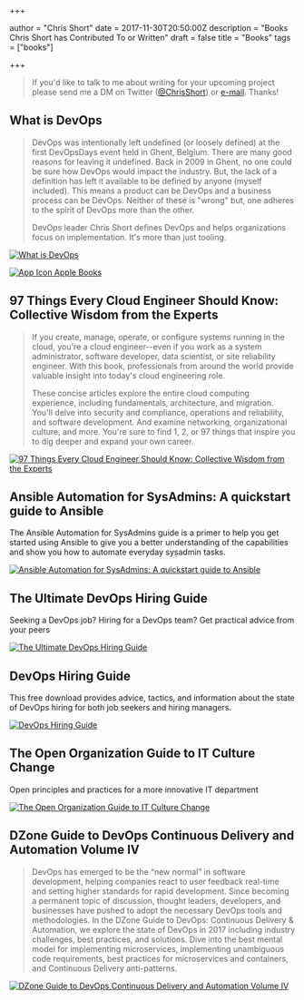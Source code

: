 +++

author = "Chris Short"
date = 2017-11-30T20:50:00Z
description = "Books Chris Short has Contributed To or Written"
draft = false
title = "Books"
tags = ["books"]

+++

> If you'd like to talk to me about writing for your upcoming project please send me a DM on Twitter ([@ChrisShort](https://twitter.com/ChrisShort)) or [e-mail](mailto:chrisshort@duck.com). Thanks!

## What is DevOps

> DevOps was intentionally left undefined (or loosely defined) at the first DevOpsDays event held in Ghent, Belgium. There are many good reasons for leaving it undefined. Back in 2009 in Ghent, no one could be sure how DevOps would impact the industry. But, the lack of a definition has left it available to be defined by anyone (myself included). This means a product can be DevOps and a business process can be DevOps. Neither of these is "wrong" but, one adheres to the spirit of DevOps more than the other.
>
> DevOps leader Chris Short defines DevOps and helps organizations focus on implementation. It's more than just tooling.

[![What is DevOps](https://shortcdn.com/chrisshort/What-is-DevOps-eBook.webp#center)](https://devopsish.com/what-is-devops/?utm_source=chrisshort.net&utm_medium=books)

[![App Icon Apple Books](https://shortcdn.com/chrisshort/standard.webp#center)](https://books.apple.com/us/book/what-is-devops/id1567673806?itscg=30200&amp;itsct=books_box_appicon&amp;ct=books_what_is_dev_ops&amp;ls=1)

## 97 Things Every Cloud Engineer Should Know: Collective Wisdom from the Experts

> If you create, manage, operate, or configure systems running in the cloud, you're a cloud engineer--even if you work as a system administrator, software developer, data scientist, or site reliability engineer. With this book, professionals from around the world provide valuable insight into today's cloud engineering role.
>
> These concise articles explore the entire cloud computing experience, including fundamentals, architecture, and migration. You'll delve into security and compliance, operations and reliability, and software development. And examine networking, organizational culture, and more. You're sure to find 1, 2, or 97 things that inspire you to dig deeper and expand your own career.

[![97 Things Every Cloud Engineer Should Know: Collective Wisdom from the Experts](https://shortcdn.com/chrisshort/97-things-every-cloud-engineer-should-know.jpg#center)](https://amzn.to/3n3g8iU)



## Ansible Automation for SysAdmins: A quickstart guide to Ansible

The Ansible Automation for SysAdmins guide is a primer to help you get started using Ansible to give you a better understanding of the capabilities and show you how to automate everyday sysadmin tasks.

[![Ansible Automation for SysAdmins: A quickstart guide to Ansible](https://shortcdn.com/chrisshort/ansible_automation_for_sysadmins_v2.png#center)](https://opensource.com/downloads/ansible-quickstart?utm_source=chrisshort.net&utm_medium=books)

## The Ultimate DevOps Hiring Guide

Seeking a DevOps job? Hiring for a DevOps team? Get practical advice from your peers

[![The Ultimate DevOps Hiring Guide](https://shortcdn.com/chrisshort/the_ultimate_devops_hiring_guide.png#center)](https://enterprisersproject.com/ultimate-devops-hiring-guide?utm_source=chrisshort.net&utm_medium=books)

## DevOps Hiring Guide

This free download provides advice, tactics, and information about the state of DevOps hiring for both job seekers and hiring managers.

[![DevOps Hiring Guide](https://shortcdn.com/chrisshort/devops_hiring_guide_v1_cover.png#center)](https://opensource.com/downloads/devops-hiring-guide?utm_source=chrisshort.net&utm_medium=books)

## The Open Organization Guide to IT Culture Change

Open principles and practices for a more innovative IT department

[![The Open Organization Guide to IT Culture Change](https://shortcdn.com/chrisshort/theopenorg_guidetoITculturechange_1_0_cover_final.png#center)](https://opensource.com/open-organization/resources/culture-change?utm_source=chrisshort.net&utm_medium=books)

## DZone Guide to DevOps Continuous Delivery and Automation Volume IV

> DevOps has emerged to be the “new normal” in software development, helping companies react to user feedback real-time and setting higher standards for rapid development. Since becoming a permanent topic of discussion, thought leaders, developers, and businesses have pushed to adopt the necessary DevOps tools and methodologies. In the DZone Guide to DevOps: Continuous Delivery & Automation, we explore the state of DevOps in 2017 including industry challenges, best practices, and solutions. Dive into the best mental model for implementing microservices, implementing unambiguous code requirements, best practices for microservices and containers, and Continuous Delivery anti-patterns.

[![DZone Guide to DevOps Continuous Delivery and Automation Volume IV](https://shortcdn.com/chrisshort/dzone-guide-devops-continous-delivery-automation-vol-4.png#center)](https://dzone.com/guides/devops-continuous-delivery-and-automation?oid=devcs)
